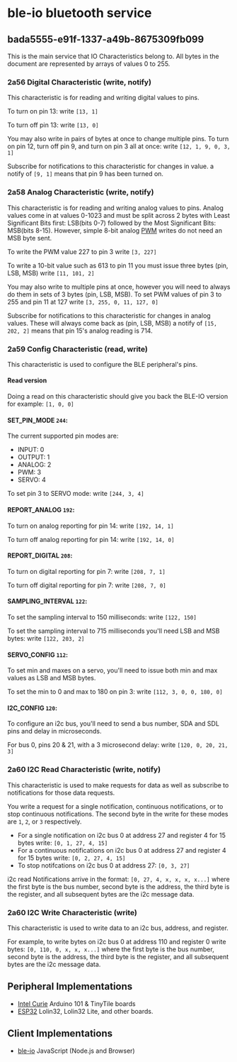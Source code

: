 # ble-io bluetooth service


## bada5555-e91f-1337-a49b-8675309fb099

This is the main service that IO Characteristics belong to.  All bytes in the document are represented by arrays of values 0 to 255.

### 2a56 Digital Characteristic (write, notify)

This characteristic is for reading and writing digital values to pins.

To turn on pin 13:
write `[13, 1]`

To turn off pin 13:
write `[13, 0]`

You may also write in pairs of bytes at once to change multiple pins.
To turn on pin 12, turn off pin 9, and turn on pin 3 all at once:
write `[12, 1, 9, 0, 3, 1]`


Subscribe for notifications to this characteristic for changes in value.
a notify of `[9, 1]` means that pin 9 has been turned on.


### 2a58 Analog Characteristic (write, notify)

This characteristic is for reading and writing analog values to pins.  Analog values come in at values 0-1023 and must be split across 2 bytes with Least Significant Bits first: LSB(bits 0-7) followed by the Most Significant Bits: MSB(bits 8-15).  However, simple 8-bit analog [PWM](https://en.wikipedia.org/wiki/Pulse-width_modulation) writes do not need an MSB byte sent.

To write the PWM value 227 to pin 3
write `[3, 227]`

To write a 10-bit value such as 613 to pin 11 you must issue three bytes (pin, LSB, MSB)
write `[11, 101, 2]`

You may also write to multiple pins at once, however you will need to always do them in sets of 3 bytes (pin, LSB, MSB).
To set PWM values of pin 3 to 255 and pin 11 at 127
write `[3, 255, 0, 11, 127, 0]`


Subscribe for notifications to this characteristic for changes in analog values. These will always come back as (pin, LSB, MSB)
a notify of `[15, 202, 2]` means that pin 15's analog reading is 714.


### 2a59 Config Characteristic (read, write)

This characteristic is used to configure the BLE peripheral's pins.

#### Read version
Doing a read on this characteristic should give you back the BLE-IO version for example: `[1, 0, 0]`

#### SET_PIN_MODE  `244`:

The current supported pin modes are:
* INPUT: 0
* OUTPUT: 1
* ANALOG: 2
* PWM: 3
* SERVO: 4

To set pin 3 to SERVO mode:
write `[244, 3, 4]`


#### REPORT_ANALOG `192`:

To turn on analog reporting for pin 14:
write `[192, 14, 1]`

To turn off analog reporting for pin 14:
write `[192, 14, 0]`

#### REPORT_DIGITAL `208`:

To turn on digital reporting for pin 7:
write `[208, 7, 1]`

To turn off digital reporting for pin 7:
write `[208, 7, 0]`


#### SAMPLING_INTERVAL `122`:

To set the sampling interval to 150 milliseconds:
write `[122, 150]`

To set the sampling interval to 715 milliseconds you'll need LSB and MSB bytes:
write `[122, 203, 2]`


#### SERVO_CONFIG `112`:
To set min and maxes on a servo, you'll need to issue both min and max values as LSB and MSB bytes.

To set the min to 0 and max to 180 on pin 3:
write `[112, 3, 0, 0, 180, 0]`

#### I2C_CONFIG `120`:
To configure an i2c bus, you'll need to send a bus number, SDA and SDL pins and delay in microseconds.

For bus 0, pins 20 & 21, with a 3 microsecond delay:
write `[120, 0, 20, 21, 3]`


### 2a60 I2C Read Characteristic (write, notify)

This characteristic is used to make requests for data as well as subscribe to notifications for those data requests.

You write a request for a single notification, continuous notifications, or to stop continuous notifications. The second byte in the write for these modes are `1`, `2`, or `3` respectively.

* For a single notification on i2c bus 0 at address 27 and register 4 for 15 bytes write: `[0, 1, 27, 4, 15]`
* For a continuous notifications on i2c bus 0 at address 27 and register 4 for 15 bytes write: `[0, 2, 27, 4, 15]`
* To stop notifcations on i2c bus 0 at address 27: `[0, 3, 27]`

i2c read Notifications arrive in the format: `[0, 27, 4, x, x, x, x...]` where the first byte is the bus number, second byte is the address, the third byte is the register, and all subsequent bytes are the i2c message data.


### 2a60 I2C Write Characteristic (write)

This characteristic is used to write data to an i2c bus, address, and register.

For example, to write bytes on i2c bus 0 at address 110 and register 0 write bytes: `[0, 110, 0, x, x, x...]` where the first byte is the bus number, second byte is the address, the third byte is the register, and all subsequent bytes are the i2c message data.


## Peripheral Implementations
  * [Intel Curie](https://github.com/monteslu/ble-io/tree/master/arduino/curie) Arduino 101 & TinyTile boards
  * [ESP32](https://github.com/monteslu/ble-io/tree/master/arduino/esp32) Lolin32, Lolin32 Lite, and other boards.

## Client Implementations
  * [ble-io](https://github.com/monteslu/ble-io) JavaScript (Node.js and Browser)
